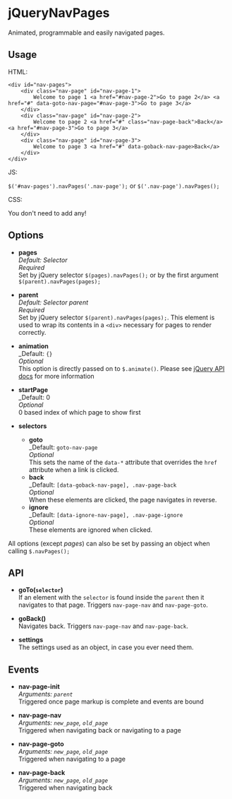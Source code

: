 # jQueryNavPages

Animated, programmable and easily navigated pages.

## Usage

HTML:

    <div id="nav-pages">
        <div class="nav-page" id="nav-page-1">
            Welcome to page 1 <a href="#nav-page-2">Go to page 2</a> <a href="#" data-goto-nav-page="#nav-page-3">Go to page 3</a>
        </div>
        <div class="nav-page" id="nav-page-2">
            Welcome to page 2 <a href="#" class="nav-page-back">Back</a> <a href="#nav-page-3">Go to page 3</a>
        </div>
        <div class="nav-page" id="nav-page-3">
            Welcome to page 3 <a href="#" data-goback-nav-page>Back</a>
        </div>
    </div>

JS:

`$('#nav-pages').navPages('.nav-page');` or `$('.nav-page').navPages();`

CSS:

You don't need to add any!

## Options

- **pages**<br>
_Default: Selector_<br>
_Required_<br>
Set by jQuery selector `$(pages).navPages();` or by the first argument `$(parent).navPages(pages);`

- **parent**<br>
_Default: Selector parent_<br>
_Required_<br>
Set by jQuery selector `$(parent).navPages(pages);`. This element is used to wrap its contents in a `<div>` necessary for pages to render correctly.

- **animation**<br>
_Default: `{}`<br>
_Optional_<br>
This option is directly passed on to `$.animate()`. Please see [jQuery API docs](http://api.jquery.com/animate/#animate-properties-options) for more information

- **startPage**<br>
_Default: 0<br>
_Optional_<br>
0 based index of which page to show first

- **selectors**<br>
    - **goto**<br>
    _Default: `goto-nav-page`<br>
    _Optional_<br>
    This sets the name of the `data-*` attribute that overrides the `href` attribute when a link is clicked.
    - **back**<br>
    _Default: `[data-goback-nav-page], .nav-page-back`<br>
    _Optional_<br>
    When these elements are clicked, the page navigates in reverse.
    - **ignore**<br>
    _Default: `[data-ignore-nav-page], .nav-page-ignore`<br>
    _Optional_<br>
    These elements are ignored when clicked.

All options (except _pages_) can also be set by passing an object when calling `$.navPages();`

## API

- **goTo(`selector`)**<br>
If an element with the `selector` is found inside the `parent` then it navigates to that page. Triggers `nav-page-nav` and `nav-page-goto`.

- **goBack()**<br>
Navigates back. Triggers `nav-page-nav` and `nav-page-back`.

- **settings**<br>
The settings used as an object, in case you ever need them.

## Events

- **nav-page-init**<br>
_Arguments: `parent`_<br>
Triggered once page markup is complete and events are bound

- **nav-page-nav**<br>
_Arguments: `new_page`, `old_page`_<br>
Triggered when navigating back or navigating to a page

- **nav-page-goto**<br>
_Arguments: `new_page`, `old_page`_<br>
Triggered when navigating to a page

- **nav-page-back**<br>
_Arguments: `new_page`, `old_page`_<br>
Triggered when navigating back